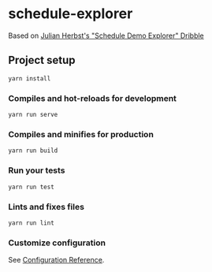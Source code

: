 # schedule-explorer

Based on [Julian Herbst's "Schedule Demo Explorer" Dribble](https://dribbble.com/shots/9357635-Schedule-Demo-Exploration?_=1578515130397#)

## Project setup
```
yarn install
```

### Compiles and hot-reloads for development
```
yarn run serve
```

### Compiles and minifies for production
```
yarn run build
```

### Run your tests
```
yarn run test
```

### Lints and fixes files
```
yarn run lint
```

### Customize configuration
See [Configuration Reference](https://cli.vuejs.org/config/).
